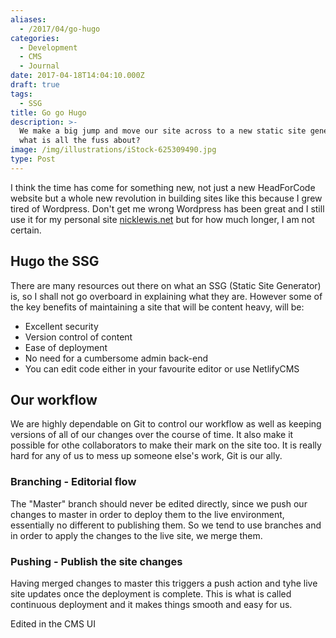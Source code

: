 ```yaml
---
aliases:
  - /2017/04/go-hugo
categories:
  - Development
  - CMS
  - Journal
date: 2017-04-18T14:04:10.000Z
draft: true
tags:
  - SSG
title: Go go Hugo
description: >-
  We make a big jump and move our site across to a new static site generator but
  what is all the fuss about?
image: /img/illustrations/iStock-625309490.jpg
type: Post
---
```


I think the time has come for something new, not just a new HeadForCode website but a whole new revolution in building sites like this because I grew tired of Wordpress. Don't get me wrong Wordpress has been great and I still use it for my personal site [nicklewis.net](http://www.nicklewis.net) but for how much longer, I am not certain.

## Hugo the SSG

There are many resources out there on what an SSG (Static Site Generator) is, so I shall not go overboard in explaining what they are. However some of the key benefits of maintaining a site that will be content heavy, will be:

* Excellent security
* Version control of content
* Ease of deployment
* No need for a cumbersome admin back-end
* You can edit code either in your favourite editor or use NetlifyCMS

## Our workflow

We are highly dependable on Git to control our workflow as well as keeping versions of all of our changes over the course of time. It also make it possible for othe collaborators to make their mark on the site too. It is really hard for any of us to mess up someone else's work, Git is our ally.

### Branching - Editorial flow

The "Master" branch should never be edited directly, since we push our changes to master in order to deploy them to the live environment, essentially no different to publishing them. So we tend to use branches and in order to apply the changes to the live site, we merge them.

### Pushing - Publish the site changes

Having merged changes to master this triggers a push action and tyhe live site updates once the deployment is complete. This is what is called continuous deployment and it makes things smooth and easy for us.

Edited in the CMS UI